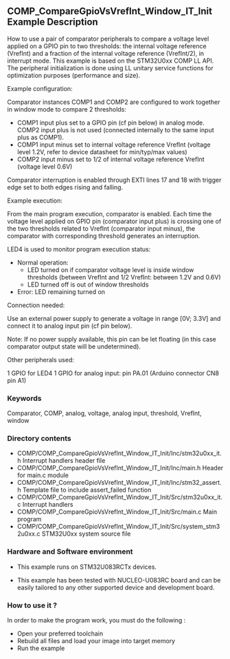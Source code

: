 ## <b>COMP_CompareGpioVsVrefInt_Window_IT_Init Example Description</b>

How to use a pair of comparator peripherals to compare a voltage level applied
on a GPIO pin to two thresholds: the internal voltage reference (VrefInt)
and a fraction of the internal voltage reference (VrefInt/2), in interrupt mode.
This example is based on the STM32U0xx COMP LL API.
The peripheral initialization is done using LL unitary service functions
for optimization purposes (performance and size).

Example configuration:

Comparator instances COMP1 and COMP2 are configured to work together
in window mode to compare 2 thresholds:

- COMP1 input plus set to a GPIO pin (cf pin below) in analog mode.
  COMP2 input plus is not used (connected internally to the 
  same input plus as COMP1).
- COMP1 input minus set to internal voltage reference VrefInt 
  (voltage level 1.2V, refer to device datasheet for min/typ/max values)
- COMP2 input minus set to 1/2 of internal voltage reference VrefInt 
  (voltage level 0.6V)

Comparator interruption is enabled through EXTI lines 17 and 18
with trigger edge set to both edges rising and falling.

Example execution:

From the main program execution, comparator is enabled.
Each time the voltage level applied on GPIO pin (comparator input plus) 
is crossing one of the two thresholds related to VrefInt (comparator input minus),
the comparator with corresponding threshold generates an interruption.

LED4 is used to monitor program execution status:

- Normal operation:
  - LED turned on if comparator voltage level is inside window thresholds
    (between VrefInt and 1/2 VrefInt: between 1.2V and 0.6V)
  - LED turned off is out of window thresholds
- Error: LED remaining turned on

Connection needed:

Use an external power supply to generate a voltage in range [0V; 3.3V]
and connect it to analog input pin (cf pin below).

Note: If no power supply available, this pin can be let floating (in this case
      comparator output state will be undetermined).

Other peripherals used:

  1 GPIO for LED4
  1 GPIO for analog input: pin PA.01 (Arduino connector CN8 pin A1)

### <b>Keywords</b>

Comparator, COMP, analog, voltage, analog input, threshold, VrefInt, window

### <b>Directory contents</b>

  - COMP/COMP_CompareGpioVsVrefInt_Window_IT_Init/Inc/stm32u0xx_it.h          Interrupt handlers header file
  - COMP/COMP_CompareGpioVsVrefInt_Window_IT_Init/Inc/main.h                  Header for main.c module
  - COMP/COMP_CompareGpioVsVrefInt_Window_IT_Init/Inc/stm32_assert.h          Template file to include assert_failed function
  - COMP/COMP_CompareGpioVsVrefInt_Window_IT_Init/Src/stm32u0xx_it.c          Interrupt handlers
  - COMP/COMP_CompareGpioVsVrefInt_Window_IT_Init/Src/main.c                  Main program
  - COMP/COMP_CompareGpioVsVrefInt_Window_IT_Init/Src/system_stm32u0xx.c      STM32U0xx system source file


### <b>Hardware and Software environment</b> 

  - This example runs on STM32U083RCTx devices.
    
  - This example has been tested with NUCLEO-U083RC board and can be
    easily tailored to any other supported device and development board.


### <b>How to use it ?</b> 

In order to make the program work, you must do the following :

 - Open your preferred toolchain
 - Rebuild all files and load your image into target memory
 - Run the example